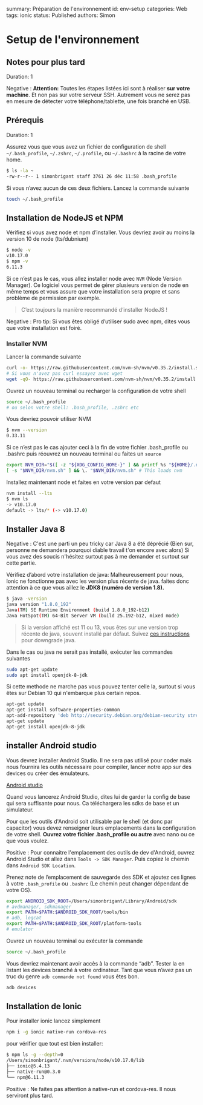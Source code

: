 summary: Préparation de l'environnement
id: env-setup
categories: Web
tags: ionic
status: Published
authors: Simon

# Setup de l'environnement

<!-- ------------------------ -->

## Notes pour plus tard

Duration: 1

Negative
: **Attention:** Toutes les étapes listées ici sont à réaliser **sur votre machine**. Et non pas sur votre serveur SSH. Autrement vous ne serez pas en mesure de détecter votre téléphone/tablette, une fois branché en USB.

<!-- ------------------------ -->

## Prérequis

Duration: 1

Assurez vous que vous avez un fichier de configuration de shell `~/.bash_profile`, `~/.zshrc`, `~/.profile`, ou `~/.bashrc` à la racine de votre home.

```bash
$ ls -la ~
-rw-r--r-- 1 simonbrigant staff 3761 26 déc 11:58 .bash_profile
```

Si vous n’avez aucun de ces deux fichiers. Lancez la commande suivante

```bash
touch ~/.bash_profile
```

<!-- ------------------------ -->

## Installation de NodeJS et NPM

Vérifiez si vous avez node et npm d’installer. Vous devriez avoir au moins la version 10 de node
(lts/dubnium)

```bash
$ node -v
v10.17.0
$ npm -v
6.11.3
```

Si ce n’est pas le cas, vous allez installer node avec `NVM` (Node Version Manager). Ce
logiciel vous permet de gérer plusieurs version de node en même temps et vous assure que
votre installation sera propre et sans problème de permission par exemple.

> C’est toujours la manière recommandé d’installer NodeJS !

Negative
: Pro tip: Si vous êtes obligé d’utiliser sudo avec npm, dites vous que votre installation est foiré.

### Installer NVM

Lancer la commande suivante

```bash
curl -o- https://raw.githubusercontent.com/nvm-sh/nvm/v0.35.2/install.sh | bash
# Si vous n'avez pas curl essayez avec wget
wget -qO- https://raw.githubusercontent.com/nvm-sh/nvm/v0.35.2/install.sh | bash
```

Ouvrez un nouveau terminal ou recharger la configuration de votre shell

```bash
source ~/.bash_profile
# ou selon votre shell: .bash_profile, .zshrc etc
```

Vous devriez pouvoir utiliser NVM

```bash
$ nvm --version
0.33.11
```

Si ce n’est pas le cas ajouter ceci à la fin de votre fichier .bash_profile ou .bashrc puis réouvrez un nouveau terminal ou faites un `source`

```bash
export NVM_DIR="$([ -z "${XDG_CONFIG_HOME-}" ] && printf %s "${HOME}/.nvm" || printf %s "${XDG_CONFIG_HOME}/nvm")"
[ -s "$NVM_DIR/nvm.sh" ] && \. "$NVM_DIR/nvm.sh" # This loads nvm
```

Installez maintenant node et faites en votre version par defaut

```bash
nvm install --lts
$ nvm ls
-> v10.17.0
default -> lts/* (-> v10.17.0)
```

<!-- ------------------------ -->

## Installer Java 8

Negative
: C'est une parti un peu tricky car Java 8 a été déprécié (Bien sur, personne ne demandera pourquoi diable travail t'on encore avec alors) Si vous avez des soucis n'hésitez surtout pas à me demander et surtout sur cette partie.

Vérifiez d’abord votre installation de java: Malheureusement pour nous, Ionic ne fonctionne pas avec les version plus récente de java. faites donc attention à ce que vous aillez le **JDK8 (numéro de version 1.8).**

```bash
$ java -version
java version "1.8.0_192"
Java(TM) SE Runtime Environment (build 1.8.0_192-b12)
Java HotSpot(TM) 64-Bit Server VM (build 25.192-b12, mixed mode)
```

> Si la version affiché est 11 ou 13, vous êtes sur une version trop récente de java, souvent installé par défaut. Suivez [ces instructions](https://askubuntu.com/questions/1133216/downgrading-java-11-to-java-8) pour downgrade java.

Dans le cas ou java ne serait pas installé, exécuter les commandes suivantes

```bash
sudo apt-get update
sudo apt install openjdk-8-jdk
```

Si cette methode ne marche pas vous pouvez tenter celle la, surtout si vous êtes sur Debian 10 qui n'embarque plus certain repos.

```bash
apt-get update
apt-get install software-properties-common
apt-add-repository 'deb http://security.debian.org/debian-security stretch/updates main'
apt-get update
apt-get install openjdk-8-jdk
```

## installer Android studio

Vous devrez installer Android Studio. Il ne sera pas utilisé pour coder mais nous fournira les outils nécessaire pour compiler, lancer notre app sur des devices ou créer des émulateurs.

[Android studio](https://developer.android.com/studio/)

Quand vous lancerez Android Studio, dites lui de garder la config de base qui sera suffisante pour nous. Ca téléchargera les sdks de base et un simulateur.

Pour que les outils d'Android soit utilisable par le shell (et donc par capacitor) vous devez renseigner leurs emplacements dans la configuration de votre shell. **Ouvrez votre fichier .bash_profile ou autre** avec nano ou ce que vous voulez.

Positive
: Pour connaitre l'emplacement des outils de dev d'Android, ouvrez Android Studio et allez dans `Tools -> SDK Manager`. Puis copiez le chemin dans `Android SDK Location`.

Prenez note de l’emplacement de sauvegarde des SDK et ajoutez ces lignes à votre `.bash_profile` ou `.bashrc` (Le chemin peut changer dépendant de votre OS).

```bash
export ANDROID_SDK_ROOT=/Users/simonbrigant/Library/Android/sdk
# avdmanager, sdkmanager
export PATH=$PATH:$ANDROID_SDK_ROOT/tools/bin
# adb, logcat
export PATH=$PATH:$ANDROID_SDK_ROOT/platform-tools
# emulator
```

Ouvrez un nouveau terminal ou exécuter la commande

```bash
source ~/.bash_profile
```

Vous devriez maintenant avoir accès à la commande “adb”. Tester la en listant les devices branché à votre ordinateur. Tant que vous n’avez pas un truc du genre `adb commande not found` vous êtes bon.

```bash
adb devices
```

<!-- ------------------------ -->

## Installation de Ionic

Pour installer ionic lancez simplement

```bash
npm i -g ionic native-run cordova-res
```

pour vérifier que tout est bien installer:

```bash
$ npm ls -g --depth=0
/Users/simonbrigant/.nvm/versions/node/v10.17.0/lib
├── ionic@5.4.13
├── native-run@0.3.0
└── npm@6.11.3
```

Positive
: Ne faites pas attention à native-run et cordova-res. Il nous serviront plus tard.
